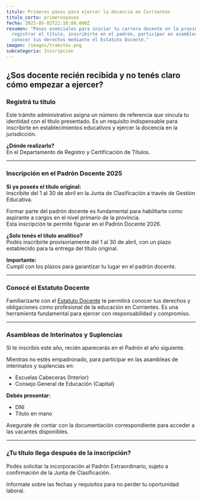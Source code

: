 ```yaml
---
titulo: Primeros pasos para ejercer la docencia en Corrientes
titulo_corto: primerospasos
fecha: 2025-05-02T22:10:00.000Z
resumen: "Pasos esenciales para iniciar tu carrera docente en la provincia:
  registrar el título, inscribirte en el padrón, participar en asambleas y
  conocer tus derechos mediante el Estatuto Docente."
imagen: /images/tramites.png
subcategoria: Inscripción
---
```


## ¿Sos docente recién recibida y no tenés claro cómo empezar a ejercer?

### Registrá tu título

Este trámite administrativo asigna un número de referencia que vincula tu identidad con el título presentado. Es un requisito indispensable para inscribirte en establecimientos educativos y ejercer la docencia en la jurisdicción.

**¿Dónde realizarlo?**\
En el Departamento de Registro y Certificación de Títulos.

---

### Inscripción en el Padrón Docente 2025

**Si ya poseés el título original:**\
Inscribite del 1 al 30 de abril en la Junta de Clasificación a través de Gestión Educativa.

Formar parte del padrón docente es fundamental para habilitarte como aspirante a cargos en el nivel primario de la provincia.\
Esta inscripción te permite figurar en el Padrón Docente 2026.

**¿Solo tenés el título analítico?**\
Podés inscribirte provisoriamente del 1 al 30 de abril, con un plazo establecido para la entrega del título original.

**Importante:**\
Cumplí con los plazos para garantizar tu lugar en el padrón docente.

---

### Conocé el Estatuto Docente

Familiarizarte con el [Estatuto Docente](https://consejo.geroserial.com/documentacion) te permitirá conocer tus derechos y obligaciones como profesional de la educación en Corrientes.
Es una herramienta fundamental para ejercer con responsabilidad y compromiso.

---

### Asambleas de Interinatos y Suplencias

Si te inscribís este año, recién aparecerás en el Padrón el año siguiente.

Mientras no estés empadronado, para participar en las asambleas de interinatos y suplencias en:

- Escuelas Cabeceras (Interior)
- Consejo General de Educación (Capital)

**Debés presentar:**

- DNI
- Título en mano

Asegurate de contar con la documentación correspondiente para acceder a las vacantes disponibles.

---

### ¿Tu título llega después de la inscripción?

Podés solicitar la incorporación al Padrón Extraordinario, sujeto a confirmación de la Junta de Clasificación.

Informate sobre las fechas y requisitos para no perder tu oportunidad laboral.
